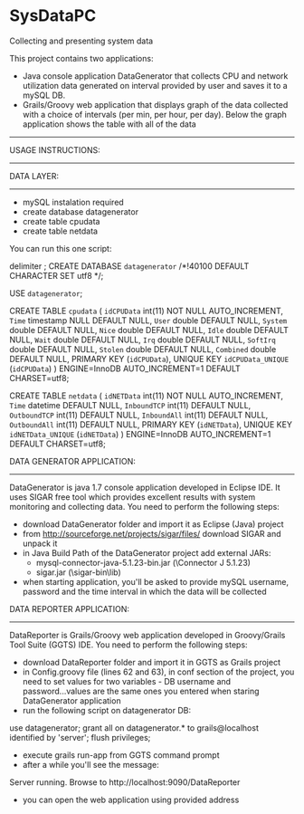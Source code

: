 SysDataPC
=========

Collecting and presenting system data

This project contains two applications:
 - Java console application DataGenerator that collects CPU and network utilization data generated on interval provided by user and saves it to a mySQL DB.
 - Grails/Groovy web application that displays graph of the data collected with a choice of intervals (per min, per hour, per day).
   Below the graph application shows the table with all of the data
   
***************************
USAGE INSTRUCTIONS:
***************************


DATA LAYER:
***************************

 - mySQL instalation required
 - create database datagenerator
 - create table cpudata
 - create table netdata


You can run this one script:

delimiter ;
CREATE DATABASE `datagenerator` /*!40100 DEFAULT CHARACTER SET utf8 */;

USE `datagenerator`;

CREATE TABLE `cpudata` (
  `idCPUData` int(11) NOT NULL AUTO_INCREMENT,
  `Time` timestamp NULL DEFAULT NULL,
  `User` double DEFAULT NULL,
  `System` double DEFAULT NULL,
  `Nice` double DEFAULT NULL,
  `Idle` double DEFAULT NULL,
  `Wait` double DEFAULT NULL,
  `Irq` double DEFAULT NULL,
  `SoftIrq` double DEFAULT NULL,
  `Stolen` double DEFAULT NULL,
  `Combined` double DEFAULT NULL,
  PRIMARY KEY (`idCPUData`),
  UNIQUE KEY `idCPUData_UNIQUE` (`idCPUData`)
) ENGINE=InnoDB AUTO_INCREMENT=1 DEFAULT CHARSET=utf8;

CREATE TABLE `netdata` (
  `idNETData` int(11) NOT NULL AUTO_INCREMENT,
  `Time` datetime DEFAULT NULL,
  `InboundTCP` int(11) DEFAULT NULL,
  `OutboundTCP` int(11) DEFAULT NULL,
  `InboundAll` int(11) DEFAULT NULL,
  `OutboundAll` int(11) DEFAULT NULL,
  PRIMARY KEY (`idNETData`),
  UNIQUE KEY `idNETData_UNIQUE` (`idNETData`)
) ENGINE=InnoDB AUTO_INCREMENT=1 DEFAULT CHARSET=utf8;



DATA GENERATOR APPLICATION:
***************************

DataGenerator is java 1.7 console application developed in Eclipse IDE. It uses SIGAR free tool which provides excellent results with system monitoring and collecting data.
You need to perform the following steps:
 - download DataGenerator folder and import it as Eclipse (Java) project
 - from http://sourceforge.net/projects/sigar/files/ download SIGAR and unpack it
 - in Java Build Path of the DataGenerator project add external JARs:
   - mysql-connector-java-5.1.23-bin.jar (<installation path>\Connector J 5.1.23\)
   - sigar.jar (\sigar-bin\lib\)
 - when starting application, you'll be asked to provide mySQL username, password and the time interval in which the data will be collected



DATA REPORTER APPLICATION:
***************************

DataReporter is Grails/Groovy web application developed in Groovy/Grails Tool Suite (GGTS) IDE.
You need to perform the following steps:
 - download DataReporter folder and import it in GGTS as Grails project
 - in Config.groovy file (lines 62 and 63), in conf section of the project, you need to set values for two variables - DB username and password...values are the same ones you entered when staring DataGenerator application
 - run the following script on datagenerator DB:

use datagenerator;
grant all on datagenerator.* to grails@localhost identified by 'server';
flush privileges;

 - execute grails run-app from GGTS command prompt
 - after a while you'll see the message:

Server running. Browse to http://localhost:9090/DataReporter

 - you can open the web application using provided address